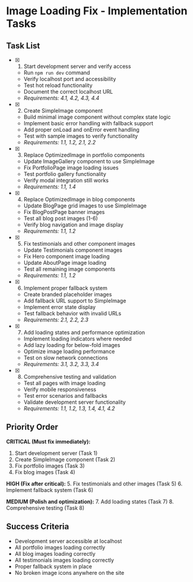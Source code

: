 # Image Loading Fix - Implementation Tasks

## Task List

- [x] 1. Start development server and verify access


  - Run `npm run dev` command
  - Verify localhost port and accessibility
  - Test hot reload functionality
  - Document the correct localhost URL
  - _Requirements: 4.1, 4.2, 4.3, 4.4_

- [x] 2. Create SimpleImage component


  - Build minimal image component without complex state logic
  - Implement basic error handling with fallback support
  - Add proper onLoad and onError event handling
  - Test with sample images to verify functionality
  - _Requirements: 1.1, 1.2, 2.1, 2.2_

- [x] 3. Replace OptimizedImage in portfolio components


  - Update ImageGallery component to use SimpleImage
  - Fix PortfolioPage image loading issues
  - Test portfolio gallery functionality
  - Verify modal integration still works
  - _Requirements: 1.1, 1.4_

- [x] 4. Replace OptimizedImage in blog components


  - Update BlogPage grid images to use SimpleImage
  - Fix BlogPostPage banner images
  - Test all blog post images (1-6)
  - Verify blog navigation and image display
  - _Requirements: 1.1, 1.2_

- [x] 5. Fix testimonials and other component images


  - Update Testimonials component images
  - Fix Hero component image loading
  - Update AboutPage image loading
  - Test all remaining image components
  - _Requirements: 1.1, 1.2_

- [x] 6. Implement proper fallback system


  - Create branded placeholder images
  - Add fallback URL support to SimpleImage
  - Implement error state display
  - Test fallback behavior with invalid URLs
  - _Requirements: 2.1, 2.2, 2.3_

- [x] 7. Add loading states and performance optimization

  - Implement loading indicators where needed
  - Add lazy loading for below-fold images
  - Optimize image loading performance
  - Test on slow network connections
  - _Requirements: 3.1, 3.2, 3.3, 3.4_

- [x] 8. Comprehensive testing and validation


  - Test all pages with image loading
  - Verify mobile responsiveness
  - Test error scenarios and fallbacks
  - Validate development server functionality
  - _Requirements: 1.1, 1.2, 1.3, 1.4, 4.1, 4.2_

## Priority Order

**CRITICAL (Must fix immediately):**
1. Start development server (Task 1)
2. Create SimpleImage component (Task 2)
3. Fix portfolio images (Task 3)
4. Fix blog images (Task 4)

**HIGH (Fix after critical):**
5. Fix testimonials and other images (Task 5)
6. Implement fallback system (Task 6)

**MEDIUM (Polish and optimization):**
7. Add loading states (Task 7)
8. Comprehensive testing (Task 8)

## Success Criteria

- Development server accessible at localhost
- All portfolio images loading correctly
- All blog images loading correctly
- All testimonials images loading correctly
- Proper fallback system in place
- No broken image icons anywhere on the site